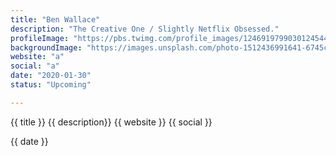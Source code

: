 ```yaml
---
title: "Ben Wallace"
description: "The Creative One / Slightly Netflix Obsessed."
profileImage: "https://pbs.twimg.com/profile_images/1246919799030124544/TexdyoJv_400x400.jpg"
backgroundImage: "https://images.unsplash.com/photo-1512436991641-6745cdb1723f?ixlib=rb-1.2.1&ixid=eyJhcHBfaWQiOjEyMDd9&auto=format&fit=crop&w=800&q=60"
website: "a"
social: "a"
date: "2020-01-30"
status: "Upcoming"

---
```


{{ title }}
{{ description}}
{{ website }}
{{ social }}

{{ date }}